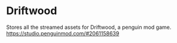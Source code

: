 # Driftwood
Stores all the streamed assets for Driftwood, a penguin mod game.
https://studio.penguinmod.com/#2061158639
